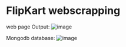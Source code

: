 # FlipKart webscrapping

web page Output:
![image](https://github.com/sai-manas/error_webscrapping/assets/106865226/b8dbe69d-8673-4096-84a9-83f6b467ae95)

Mongodb database:
![image](https://github.com/sai-manas/flipkart_webscrapping/assets/106865226/b59ad512-ff44-4156-8801-0e26de15c52b)
